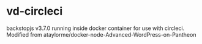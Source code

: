 # vd-circleci
backstopjs v3.7.0 running inside docker container for use with circleci. Modified from ataylorme/docker-node-Advanced-WordPress-on-Pantheon
